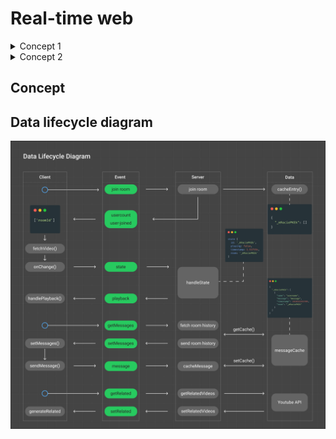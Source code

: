 # Real-time web


<details>
    <summary>Concept 1</summary>
    Het eerste concept
    <img src='./assets/images/concept1.png'>
</details>

<details>
    <summary>Concept 2</summary>
    Het tweede concept
    <img src='./assets/images/concept2.png'>
    <img src='./assets/images/concept2_data.png'>
</details>

## Concept 


## Data lifecycle diagram
![](./assets/images/data_lifecycle_diagram.png)

